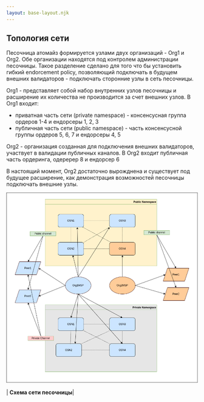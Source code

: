 ```yaml
---
layout: base-layout.njk
---
```


## Топология сети

Песочница атомайз формируется узлами двух организаций - Org1 и Org2. Обе организации находятся под контролем администрации песочницы. Такое разделение сделано для того что бы установить гибкий endorcement policy, позволяющий подключать в будущем внешних валидаторов - подключать сторонние узлы в сеть песочницы.

Org1 - представляет собой набор внутренних узлов песочницы и расширение их количества не производится за счет внешних узлов.
В Org1 входит:
-  приватная часть сети (private namespace) - консенсусная группа ордеров 1-4 и ендорсеры 1, 2, 3
- публичная часть сети (public namespace) - часть консенсусной группы ордеров 5, 6, 7 и ендорсеры 4, 5

Org2 - организация созданная для подключения внешних валидаторов, участвует в валидации публичных каналов.
В Org2 входит публичная часть ордеринга, одеререр 8 и ендорсер 6

В настоящий момент, Org2 достаточно вырожднена и существует под будущее расширение, как демонстрация возможностей песочницы подключать внешние узлы.

![topology](/uploads/topology.drawio.png)

| <b>Схема сети песочницы</b>|
